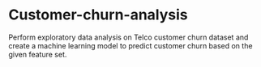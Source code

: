 # Customer-churn-analysis
Perform exploratory data analysis on Telco customer churn dataset and create a machine learning model to predict customer churn based on the given feature set.
